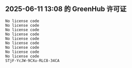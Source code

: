 ## 2025-06-11 13:08 的 GreenHub 许可证
```
No license code
No license code
No license code
No license code
No license code
No license code
No license code
No license code
No license code
STjF-YcJW-9CXu-RLC8-34CA
```
